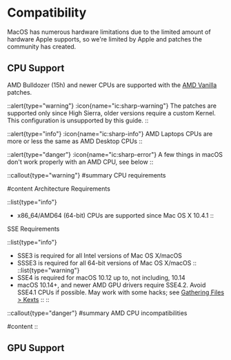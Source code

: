 # Compatibility

MacOS has numerous hardware limitations due to the limited amount of hardware Apple supports, so we're limited by Apple and patches the community has created.

## CPU Support

AMD Bulldozer (15h) and newer CPUs are supported with the [AMD Vanilla](https://github.com/AMD-OSX/AMD_Vanilla) patches.

::alert{type="warning"}
:icon{name="ic:sharp-warning"} The patches are supported only since High Sierra, older versions require a custom Kernel. This configuration is unsupported by this guide.
::

::alert{type="info"}
:icon{name="ic:sharp-info"} AMD Laptops CPUs are more or less the same as AMD Desktop CPUs
::

::alert{type="danger"}
:icon{name="ic:sharp-error"} A few things in macOS don't work properly with an AMD CPU, see below
::

::callout{type="warning"}
#summary
CPU requirements

#content
Architecture Requirements

::list{type="info"}
- x86_64/AMD64 (64-bit) CPUs are supported since Mac OS X 10.4.1
::

SSE Requirements

::list{type="info"}
- SSE3 is required for all Intel versions of Mac OS X/macOS
- SSSE3 is required for all 64-bit versions of Mac OS X/macOS
::
::list{type="warning"}
- SSE4 is required for macOS 10.12 up to, not including, 10.14
- macOS 10.14+, and newer AMD GPU drivers require SSE4.2. Avoid SSE4.1 CPUs if possible. May work with some hacks; see [Gathering Files > Kexts](/guide/gathering-files/kexts)
::
::

::callout{type="danger"}
#summary
AMD CPU incompatibilities

#content
::



## GPU Support
